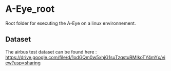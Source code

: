 # A-Eye_root
Root folder for executing the A-Eye on a linux environnement.  
## Dataset
The airbus test dataset can be found here :  
https://drive.google.com/file/d/1odGQm0w5xhjG1suTzqstuRMIkoTY4mYx/view?usp=sharing 
